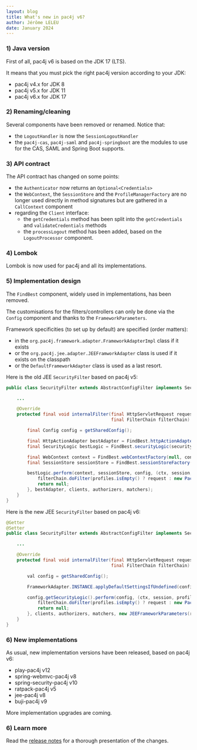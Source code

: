 ```yaml
---
layout: blog
title: What's new in pac4j v6?
author: Jérôme LELEU
date: January 2024
---
```


### 1) Java version

First of all, pac4j v6 is based on the JDK 17 (LTS).

It means that you must pick the right pac4j version according to your JDK:
- pac4j v4.x for JDK 8
- pac4j v5.x for JDK 11
- pac4j v6.x for JDK 17

### 2) Renaming/cleaning

Several components have been removed or renamed. Notice that:
- the `LogoutHandler` is now the `SessionLogoutHandler`
- the `pac4j-cas`, `pac4j-saml` and `pac4j-springboot` are the modules to use for the CAS, SAML and Spring Boot supports.

### 3) API contract

The API contract has changed on some points:
- the `Authenticator` now returns an `Optional<Credentials>`
- the `WebContext`, the `SessionStore` and the `ProfileManagerFactory` are no longer used directly in method signatures but are gathered in a `CallContext` component
- regarding the `Client` interface:
  + the `getCredentials` method has been split into the `getCredentials` and `validateCredentials` methods
  + the `processLogout` method has been added, based on the `LogoutProcessor` component.

### 4) Lombok

Lombok is now used for pac4j and all its implementations.

### 5) Implementation design

The `FindBest` component, widely used in implementations, has been removed.

The customisations for the filters/controllers can only be done via the `Config` component and thanks to the `FrameworkParameters`.

Framework specificities (to set up by default) are specified (order matters):
- in the `org.pac4j.framework.adapter.FrameworkAdapterImpl` class if it exists
- or the `org.pac4j.jee.adapter.JEEFramworkAdapter` class is used if it exists on the classpath
- or the `DefaultFrameworkAdapter` class is used as a last resort.

Here is the old JEE `SecurityFilter` based on pac4j v5:

```java
public class SecurityFilter extends AbstractConfigFilter implements SecurityEndpoint {

    ...

    @Override
    protected final void internalFilter(final HttpServletRequest request, final HttpServletResponse response,
                                        final FilterChain filterChain) throws IOException, ServletException {

        final Config config = getSharedConfig();

        final HttpActionAdapter bestAdapter = FindBest.httpActionAdapter(httpActionAdapter, config, JEEHttpActionAdapter.INSTANCE);
        final SecurityLogic bestLogic = FindBest.securityLogic(securityLogic, config, DefaultSecurityLogic.INSTANCE);

        final WebContext context = FindBest.webContextFactory(null, config, JEEContextFactory.INSTANCE).newContext(request, response);
        final SessionStore sessionStore = FindBest.sessionStoreFactory(null, config, JEESessionStoreFactory.INSTANCE).newSessionStore(request, response);

        bestLogic.perform(context, sessionStore, config, (ctx, session, profiles, parameters) -> {
            filterChain.doFilter(profiles.isEmpty() ? request : new Pac4JHttpServletRequestWrapper(request, profiles), response);
            return null;
        }, bestAdapter, clients, authorizers, matchers);
    }
}
```

Here is the new JEE `SecurityFilter` based on pac4j v6:

```java
@Getter
@Setter
public class SecurityFilter extends AbstractConfigFilter implements SecurityEndpoint {

    ...

    @Override
    protected final void internalFilter(final HttpServletRequest request, final HttpServletResponse response,
                                        final FilterChain filterChain) throws IOException, ServletException {

        val config = getSharedConfig();

        FrameworkAdapter.INSTANCE.applyDefaultSettingsIfUndefined(config);

        config.getSecurityLogic().perform(config, (ctx, session, profiles) -> {
            filterChain.doFilter(profiles.isEmpty() ? request : new Pac4JHttpServletRequestWrapper(request, profiles), response);
            return null;
        }, clients, authorizers, matchers, new JEEFrameworkParameters(request, response));
    }
}
```

### 6) New implementations

As usual, new implementation versions have been released, based on pac4j v6:
- play-pac4j v12
- spring-webmvc-pac4j v8
- spring-security-pac4j v10
- ratpack-pac4j v5
- jee-pac4j v8
- buji-pac4j v9

More implementation upgrades are coming.

### 6) Learn more

Read the [release notes](../docs/release-notes.html) for a thorough presentation of the changes.
